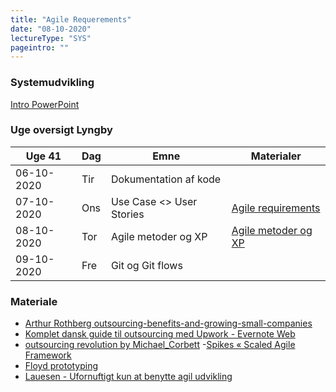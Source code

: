 ```yaml
---
title: "Agile Requerements"
date: "08-10-2020"
lectureType: "SYS"
pageintro: ""
---
```

         
### Systemudvikling
[Intro PowerPoint](https://www.dropbox.com/s/niejfe1otk896iu/Intro_SYS%202019e.pptx?dl=0)

### Uge oversigt Lyngby

| Uge 41     |   Dag  |   Emne    |  Materialer   |
| ---------- | ------ | --------- | ------------- |
| 06-10-2020 | Tir | Dokumentation af kode  | |
| 07-10-2020 | Ons | Use Case <> User Stories | [Agile requirements](https://www.dropbox.com/s/rl2hs709ek3nswn/Agile%20software%20requirements.pptx?dl=0) | [Use Cases](https://www.dropbox.com/s/uhtp7nxyoi9e5l8/UP%20%26%20Use%20Cases.pptx?dl=0) |
| 08-10-2020 | Tor | Agile metoder og XP      | [Agile metoder og XP](https://www.dropbox.com/s/1hnw6rvlw7anmkc/XP%20%26%20SCRUM.pptx?dl=0)                |
| 09-10-2020 | Fre              | Git og Git flows| |

### Materiale

- [Arthur Rothberg outsourcing-benefits-and-growing-small-companies](https://www.dropbox.com/s/a68qgp9ric7b300/Arthur_Rothberg_outsourcing-benefits-and-growing-small-companies.pdf?dl=0)
- [Komplet dansk guide til outsourcing med Upwork - Evernote Web](https://www.dropbox.com/s/yenldkbxi8a8uq1/Komplet%20dansk%20guide%20til%20outsourcing%20med%20Upwork%20-%20Evernote%20Web.pdf?dl=0)
- [outsourcing revolution by Michael_Corbett](https://www.dropbox.com/s/96wwv3e7v44xclu/outsourcing_revolution_Michael_Corbett.pdf?dl=0) -[Spikes « Scaled Agile Framework](https://www.dropbox.com/s/3rpkblfpk0gw0ys/Spikes%20%C2%AB%20Scaled%20Agile%20Framework.pdf?dl=0)
- [Floyd prototyping](https://www.dropbox.com/s/r6dk7gos864lmnk/Floyd%20prototyping.pdf?dl=0)
- [Lauesen - Ufornuftigt kun at benytte agil udvikling](https://www.dropbox.com/s/ywf2vxl7oqlvi2w/Lauesen%20-%20Ufornuftigt%20kun%20at%20benytte%20agil%20udvikling.pdf?dl=0)
